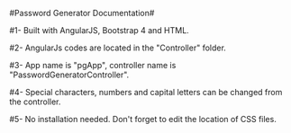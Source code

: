 #Password Generator Documentation#

#1- Built with AngularJS, Bootstrap 4 and HTML.

#2- AngularJs codes are located in the "Controller" folder.

#3- App name is "pgApp", controller name is "PasswordGeneratorController".

#4- Special characters, numbers and capital letters can be changed from the controller.

#5- No installation needed. Don't forget to edit the location of CSS files.
